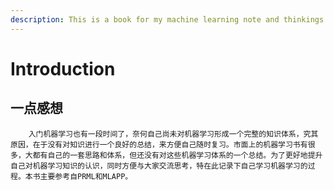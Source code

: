 ```yaml
---
description: This is a book for my machine learning note and thinkings
---
```


# Introduction

## 一点感想

        入门机器学习也有一段时间了，奈何自己尚未对机器学习形成一个完整的知识体系，究其原因，在于没有对知识进行一个良好的总结，来方便自己随时复习。市面上的机器学习书有很多，大都有自己的一套思路和体系，但还没有对这些机器学习体系的一个总结。为了更好地提升自己对机器学习知识的认识，同时方便与大家交流思考，特在此记录下自己学习机器学习的过程。本书主要参考自PRML和MLAPP。

